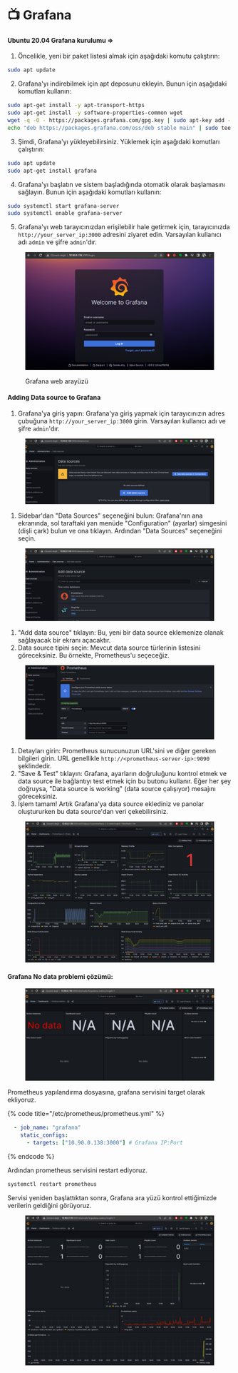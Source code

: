 # 📺 Grafana

#### Ubuntu 20.04 Grafana kurulumu =>&#x20;

1. Öncelikle, yeni bir paket listesi almak için aşağıdaki komutu çalıştırın:

```bash
sudo apt update
```

2. Grafana'yı indirebilmek için apt deposunu ekleyin. Bunun için aşağıdaki komutları kullanın:

```bash
sudo apt-get install -y apt-transport-https
sudo apt-get install -y software-properties-common wget
wget -q -O - https://packages.grafana.com/gpg.key | sudo apt-key add -
echo "deb https://packages.grafana.com/oss/deb stable main" | sudo tee -a /etc/apt/sources.list.d/grafana.list
```

3. Şimdi, Grafana'yı yükleyebilirsiniz. Yüklemek için aşağıdaki komutları çalıştırın:

```bash
sudo apt update
sudo apt-get install grafana
```

4. Grafana'yı başlatın ve sistem başladığında otomatik olarak başlamasını sağlayın. Bunun için aşağıdaki komutları kullanın:

```bash
sudo systemctl start grafana-server
sudo systemctl enable grafana-server
```

5. Grafana'yı web tarayıcınızdan erişilebilir hale getirmek için, tarayıcınızda `http://your_server_ip:3000` adresini ziyaret edin. Varsayılan kullanıcı adı `admin` ve şifre `admin`'dır.

<figure><img src="../.gitbook/assets/image (128).png" alt=""><figcaption><p>Grafana web arayüzü</p></figcaption></figure>



#### Adding Data source to Grafana

1. Grafana'ya giriş yapın: Grafana'ya giriş yapmak için tarayıcınızın adres çubuğuna `http://your_server_ip:3000` girin. Varsayılan kullanıcı adı ve şifre `admin`'dır.

<figure><img src="../.gitbook/assets/image (134).png" alt=""><figcaption></figcaption></figure>

1. Sidebar'dan "Data Sources" seçeneğini bulun: Grafana'nın ana ekranında, sol taraftaki yan menüde "Configuration" (ayarlar) simgesini (dişli çark) bulun ve ona tıklayın. Ardından "Data Sources" seçeneğini seçin.

<figure><img src="../.gitbook/assets/image (162).png" alt=""><figcaption></figcaption></figure>

1. "Add data source" tıklayın: Bu, yeni bir data source eklemenize olanak sağlayacak bir ekranı açacaktır.
2. Data source tipini seçin: Mevcut data source türlerinin listesini göreceksiniz. Bu örnekte, Prometheus'u seçeceğiz.

<figure><img src="../.gitbook/assets/image (146).png" alt=""><figcaption></figcaption></figure>

1. Detayları girin: Prometheus sunucunuzun URL'sini ve diğer gereken bilgileri girin. URL genellikle `http://<prometheus-server-ip>:9090` şeklindedir.
2. "Save & Test" tıklayın: Grafana, ayarların doğruluğunu kontrol etmek ve data source ile bağlantıyı test etmek için bu butonu kullanır. Eğer her şey doğruysa, "Data source is working" (data source çalışıyor) mesajını göreceksiniz.
3. İşlem tamam! Artık Grafana'ya data source eklediniz ve panolar oluştururken bu data source'dan veri çekebilirsiniz.

<figure><img src="../.gitbook/assets/image (138).png" alt=""><figcaption></figcaption></figure>

#### Grafana No data problemi çözümü:

<figure><img src="../.gitbook/assets/image (157).png" alt=""><figcaption></figcaption></figure>

Prometheus yapılandırma dosyasına, grafana servisini target olarak ekliyoruz.

{% code title="/etc/prometheus/prometheus.yml" %}
```yaml
  - job_name: "grafana"
    static_configs:
      - targets: ["10.90.0.138:3000"] # Grafana IP:Port
```
{% endcode %}

Ardından prometheus servisini restart ediyoruz.

```bash
systemctl restart prometheus
```

Servisi yeniden başlattıktan sonra, Grafana ara yüzü kontrol ettiğimizde verilerin geldiğini görüyoruz.&#x20;

<figure><img src="../.gitbook/assets/image (159).png" alt=""><figcaption></figcaption></figure>





